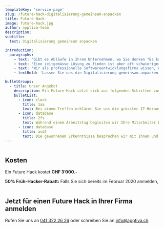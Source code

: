 ```yaml
---
templateKey: 'service-page'
slug: /future-hack-digitalisierung-gemeinsam-anpacken
title: Future Hack
image: future-hack.jpg
author: apptiva-team
description:
subtitle:
  text: Digitalisierung gemeinsam anpacken

introduction:
  paragraphs:
    - text: 'Gibt es Abläufe in Ihrem Unternehmen, wo Sie denken "Es kann doch nicht sein, dass wir das im Jahr 2020 noch so handgestrickt lösen?"'
    - text: 'Eine zeitgemässe Lösung zu finden ist aber oft schwieriger, als man denkt. Wenn eine Google-Recherche keine passenden Lösungen ausspuckt, bleibt meist alles beim Alten.'
    - text: 'Wir als professionelle Softwareentwicklungsfirma wissen, wie Probleme durch den Einsatz von passenden IT-Lösungen nachhaltig gelöst werden können.'
    - textBold: 'Lassen Sie uns die Digitalisierung gemeinsam anpacken!'

bulletGroups:
  - title: Unser Angebot
    description: Ein Future-Hack setzt sich aus folgenden Schritten zusammen
    bulletList:
      - icon: clock
        title: 1aa
        text: Bei einem Treffen erklären Sie uns die grössten IT-Herausforderungen in Ihrem Unternehmen.
      - icon: database
        title: 2fs
        text: Während einem Arbeitstag begleiten wir Ihre Mitarbeiter bei ihrer täglichen Arbeit und lernen ihre Probleme.
      - icon: database
        title: asdf
        text: Die gewonnenen Erkenntnisse besprechen wir mit Ihnen und machen konkrete Vorschläge, wie diese Herausforderungen nachhaltig gelöst werden können (inkl. Schätzung des Sparpotentials und der Kosten).
---
```


<div class="full-width dark-section" style="overflow: auto;">
<div class="container">

## Kosten

Ein Future Hack kostet **CHF 3’000.-**

**50% Früh-Hacker-Rabatt:** Falls Sie sich bereits im Februar 2020 anmelden,

</div>
</div>

<div class="full-width " style="overflow: auto;">
<div class="container">

## Jetzt für einen Future Hack in Ihrer Firma anmelden

Rufen Sie uns an [041 322 26 26](tel:+41413222626) oder schreiben Sie an [info@­apptiva.ch](mailto:info@apptiva.ch)

</div>
</div>
